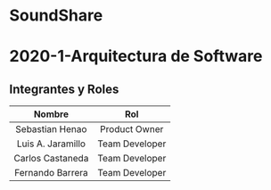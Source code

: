 # SoundShare

# 2020-1-Arquitectura de Software
## Integrantes y Roles

|     Nombre    |     Rol         |
|:--------------:|:-------------: |
|Sebastian Henao|Product Owner    |
|Luis A. Jaramillo|Team Developer |
|Carlos Castaneda|Team Developer  |
|Fernando Barrera|Team Developer  |

